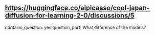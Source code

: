 ## https://huggingface.co/aipicasso/cool-japan-diffusion-for-learning-2-0/discussions/5

contains_question: yes
question_part: What difference of the models?